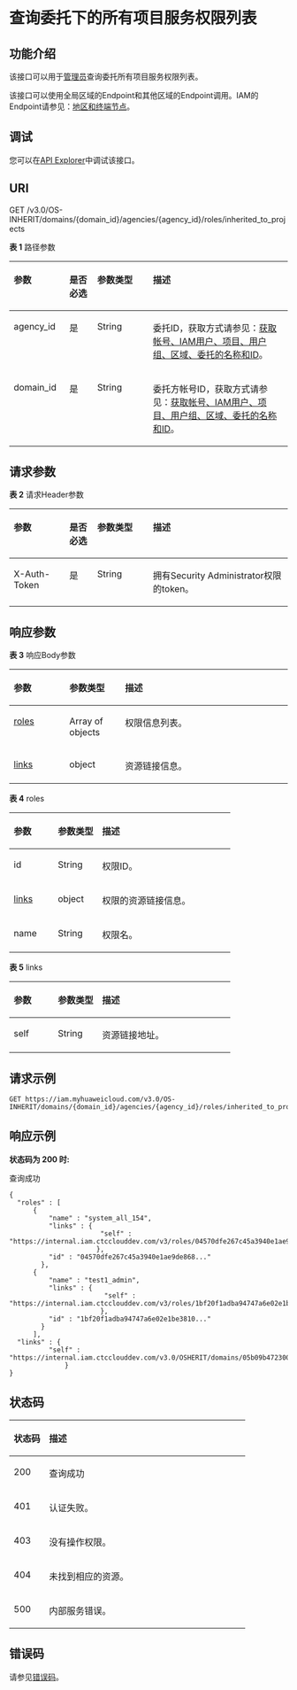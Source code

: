 # 查询委托下的所有项目服务权限列表<a name="iam_12_0014"></a>

## 功能介绍<a name="section69291512262"></a>

该接口可以用于[管理员](https://support.huaweicloud.com/usermanual-iam/iam_01_0001.html)查询委托所有项目服务权限列表。

该接口可以使用全局区域的Endpoint和其他区域的Endpoint调用。IAM的Endpoint请参见：[地区和终端节点](https://developer.huaweicloud.com/endpoint?IAM)。

## 调试<a name="section1932817541453"></a>

您可以在[API Explorer](https://apiexplorer.developer.huaweicloud.com/apiexplorer/doc?product=IAM&api=ListAllProjectsPermissionsForAgency)中调试该接口。

## URI<a name="section19932151211614"></a>

GET /v3.0/OS-INHERIT/domains/\{domain\_id\}/agencies/\{agency\_id\}/roles/inherited\_to\_projects

**表 1**  路径参数

<a name="table2933101217618"></a>
<table><thead align="left"><tr id="row868121317619"><th class="cellrowborder" valign="top" width="20%" id="mcps1.2.5.1.1"><p id="p14684133619"><a name="p14684133619"></a><a name="p14684133619"></a>参数</p>
</th>
<th class="cellrowborder" valign="top" width="10%" id="mcps1.2.5.1.2"><p id="p368151320614"><a name="p368151320614"></a><a name="p368151320614"></a>是否必选</p>
</th>
<th class="cellrowborder" valign="top" width="20%" id="mcps1.2.5.1.3"><p id="p116871310614"><a name="p116871310614"></a><a name="p116871310614"></a>参数类型</p>
</th>
<th class="cellrowborder" valign="top" width="50%" id="mcps1.2.5.1.4"><p id="p4687131966"><a name="p4687131966"></a><a name="p4687131966"></a>描述</p>
</th>
</tr>
</thead>
<tbody><tr id="row166871317611"><td class="cellrowborder" valign="top" width="20%" headers="mcps1.2.5.1.1 "><p id="p196818136611"><a name="p196818136611"></a><a name="p196818136611"></a>agency_id</p>
</td>
<td class="cellrowborder" valign="top" width="10%" headers="mcps1.2.5.1.2 "><p id="p10681313367"><a name="p10681313367"></a><a name="p10681313367"></a>是</p>
</td>
<td class="cellrowborder" valign="top" width="20%" headers="mcps1.2.5.1.3 "><p id="p668181317618"><a name="p668181317618"></a><a name="p668181317618"></a>String</p>
</td>
<td class="cellrowborder" valign="top" width="50%" headers="mcps1.2.5.1.4 "><p id="zh-cn_topic_0222594376_p81691345114413"><a name="zh-cn_topic_0222594376_p81691345114413"></a><a name="zh-cn_topic_0222594376_p81691345114413"></a>委托ID，获取方式请参见：<a href="获取帐号-IAM用户-项目-用户组-区域-委托的名称和ID.md">获取帐号、IAM用户、项目、用户组、区域、委托的名称和ID</a>。</p>
</td>
</tr>
<tr id="row13688138610"><td class="cellrowborder" valign="top" width="20%" headers="mcps1.2.5.1.1 "><p id="p76813131963"><a name="p76813131963"></a><a name="p76813131963"></a>domain_id</p>
</td>
<td class="cellrowborder" valign="top" width="10%" headers="mcps1.2.5.1.2 "><p id="p12685131865"><a name="p12685131865"></a><a name="p12685131865"></a>是</p>
</td>
<td class="cellrowborder" valign="top" width="20%" headers="mcps1.2.5.1.3 "><p id="p96821313618"><a name="p96821313618"></a><a name="p96821313618"></a>String</p>
</td>
<td class="cellrowborder" valign="top" width="50%" headers="mcps1.2.5.1.4 "><p id="zh-cn_topic_0222594376_p5173145184416"><a name="zh-cn_topic_0222594376_p5173145184416"></a><a name="zh-cn_topic_0222594376_p5173145184416"></a>委托方帐号ID，获取方式请参见：<a href="获取帐号-IAM用户-项目-用户组-区域-委托的名称和ID.md">获取帐号、IAM用户、项目、用户组、区域、委托的名称和ID</a>。</p>
</td>
</tr>
</tbody>
</table>

## 请求参数<a name="section1094581215619"></a>

**表 2**  请求Header参数

<a name="table129468121165"></a>
<table><thead align="left"><tr id="row5680139611"><th class="cellrowborder" valign="top" width="20%" id="mcps1.2.5.1.1"><p id="p2687131063"><a name="p2687131063"></a><a name="p2687131063"></a>参数</p>
</th>
<th class="cellrowborder" valign="top" width="10%" id="mcps1.2.5.1.2"><p id="p14681913763"><a name="p14681913763"></a><a name="p14681913763"></a>是否必选</p>
</th>
<th class="cellrowborder" valign="top" width="20%" id="mcps1.2.5.1.3"><p id="p106818131163"><a name="p106818131163"></a><a name="p106818131163"></a>参数类型</p>
</th>
<th class="cellrowborder" valign="top" width="50%" id="mcps1.2.5.1.4"><p id="p1681813964"><a name="p1681813964"></a><a name="p1681813964"></a>描述</p>
</th>
</tr>
</thead>
<tbody><tr id="row1768101314614"><td class="cellrowborder" valign="top" width="20%" headers="mcps1.2.5.1.1 "><p id="p18681135615"><a name="p18681135615"></a><a name="p18681135615"></a>X-Auth-Token</p>
</td>
<td class="cellrowborder" valign="top" width="10%" headers="mcps1.2.5.1.2 "><p id="p768151313613"><a name="p768151313613"></a><a name="p768151313613"></a>是</p>
</td>
<td class="cellrowborder" valign="top" width="20%" headers="mcps1.2.5.1.3 "><p id="p068313965"><a name="p068313965"></a><a name="p068313965"></a>String</p>
</td>
<td class="cellrowborder" valign="top" width="50%" headers="mcps1.2.5.1.4 "><p id="p2689136616"><a name="p2689136616"></a><a name="p2689136616"></a>拥有Security Administrator权限的token。</p>
</td>
</tr>
</tbody>
</table>

## 响应参数<a name="section7950121216616"></a>

**表 3**  响应Body参数

<a name="table595112121965"></a>
<table><thead align="left"><tr id="row15681913865"><th class="cellrowborder" valign="top" width="20%" id="mcps1.2.4.1.1"><p id="p16813138614"><a name="p16813138614"></a><a name="p16813138614"></a>参数</p>
</th>
<th class="cellrowborder" valign="top" width="20%" id="mcps1.2.4.1.2"><p id="p176871318611"><a name="p176871318611"></a><a name="p176871318611"></a>参数类型</p>
</th>
<th class="cellrowborder" valign="top" width="60%" id="mcps1.2.4.1.3"><p id="p16971318612"><a name="p16971318612"></a><a name="p16971318612"></a>描述</p>
</th>
</tr>
</thead>
<tbody><tr id="row86911131160"><td class="cellrowborder" valign="top" width="20%" headers="mcps1.2.4.1.1 "><p id="p176919131865"><a name="p176919131865"></a><a name="p176919131865"></a><a href="#table095611121610">roles</a></p>
</td>
<td class="cellrowborder" valign="top" width="20%" headers="mcps1.2.4.1.2 "><p id="p121815406170"><a name="p121815406170"></a><a name="p121815406170"></a>Array of objects</p>
</td>
<td class="cellrowborder" valign="top" width="60%" headers="mcps1.2.4.1.3 "><p id="p1369141314616"><a name="p1369141314616"></a><a name="p1369141314616"></a>权限信息列表。</p>
</td>
</tr>
<tr id="row1169171312610"><td class="cellrowborder" valign="top" width="20%" headers="mcps1.2.4.1.1 "><p id="p196913131968"><a name="p196913131968"></a><a name="p196913131968"></a><a href="#table496413127611">links</a></p>
</td>
<td class="cellrowborder" valign="top" width="20%" headers="mcps1.2.4.1.2 "><p id="p0696131663"><a name="p0696131663"></a><a name="p0696131663"></a>object</p>
</td>
<td class="cellrowborder" valign="top" width="60%" headers="mcps1.2.4.1.3 "><p id="p86941313612"><a name="p86941313612"></a><a name="p86941313612"></a>资源链接信息。</p>
</td>
</tr>
</tbody>
</table>

**表 4**  roles

<a name="table095611121610"></a>
<table><thead align="left"><tr id="row1369141310613"><th class="cellrowborder" valign="top" width="20%" id="mcps1.2.4.1.1"><p id="p176913131862"><a name="p176913131862"></a><a name="p176913131862"></a>参数</p>
</th>
<th class="cellrowborder" valign="top" width="20%" id="mcps1.2.4.1.2"><p id="p8697131610"><a name="p8697131610"></a><a name="p8697131610"></a>参数类型</p>
</th>
<th class="cellrowborder" valign="top" width="60%" id="mcps1.2.4.1.3"><p id="p36971310618"><a name="p36971310618"></a><a name="p36971310618"></a>描述</p>
</th>
</tr>
</thead>
<tbody><tr id="row116951315620"><td class="cellrowborder" valign="top" width="20%" headers="mcps1.2.4.1.1 "><p id="p116915138619"><a name="p116915138619"></a><a name="p116915138619"></a>id</p>
</td>
<td class="cellrowborder" valign="top" width="20%" headers="mcps1.2.4.1.2 "><p id="p669313266"><a name="p669313266"></a><a name="p669313266"></a>String</p>
</td>
<td class="cellrowborder" valign="top" width="60%" headers="mcps1.2.4.1.3 "><p id="p26917139610"><a name="p26917139610"></a><a name="p26917139610"></a>权限ID。</p>
</td>
</tr>
<tr id="row1869151316613"><td class="cellrowborder" valign="top" width="20%" headers="mcps1.2.4.1.1 "><p id="p16916132067"><a name="p16916132067"></a><a name="p16916132067"></a><a href="#table496413127611">links</a></p>
</td>
<td class="cellrowborder" valign="top" width="20%" headers="mcps1.2.4.1.2 "><p id="p1869161317615"><a name="p1869161317615"></a><a name="p1869161317615"></a>object</p>
</td>
<td class="cellrowborder" valign="top" width="60%" headers="mcps1.2.4.1.3 "><p id="p569111314613"><a name="p569111314613"></a><a name="p569111314613"></a>权限的资源链接信息。</p>
</td>
</tr>
<tr id="row16941312614"><td class="cellrowborder" valign="top" width="20%" headers="mcps1.2.4.1.1 "><p id="p1869141316610"><a name="p1869141316610"></a><a name="p1869141316610"></a>name</p>
</td>
<td class="cellrowborder" valign="top" width="20%" headers="mcps1.2.4.1.2 "><p id="p0691613961"><a name="p0691613961"></a><a name="p0691613961"></a>String</p>
</td>
<td class="cellrowborder" valign="top" width="60%" headers="mcps1.2.4.1.3 "><p id="p146914136611"><a name="p146914136611"></a><a name="p146914136611"></a>权限名。</p>
</td>
</tr>
</tbody>
</table>

**表 5**  links

<a name="table496413127611"></a>
<table><thead align="left"><tr id="row16691134614"><th class="cellrowborder" valign="top" width="20%" id="mcps1.2.4.1.1"><p id="p18696131660"><a name="p18696131660"></a><a name="p18696131660"></a>参数</p>
</th>
<th class="cellrowborder" valign="top" width="20%" id="mcps1.2.4.1.2"><p id="p16918133616"><a name="p16918133616"></a><a name="p16918133616"></a>参数类型</p>
</th>
<th class="cellrowborder" valign="top" width="60%" id="mcps1.2.4.1.3"><p id="p969113868"><a name="p969113868"></a><a name="p969113868"></a>描述</p>
</th>
</tr>
</thead>
<tbody><tr id="row26910132062"><td class="cellrowborder" valign="top" width="20%" headers="mcps1.2.4.1.1 "><p id="p1669313867"><a name="p1669313867"></a><a name="p1669313867"></a>self</p>
</td>
<td class="cellrowborder" valign="top" width="20%" headers="mcps1.2.4.1.2 "><p id="p1469181314616"><a name="p1469181314616"></a><a name="p1469181314616"></a>String</p>
</td>
<td class="cellrowborder" valign="top" width="60%" headers="mcps1.2.4.1.3 "><p id="p46911134616"><a name="p46911134616"></a><a name="p46911134616"></a>资源链接地址。</p>
</td>
</tr>
</tbody>
</table>

## 请求示例<a name="section09679121465"></a>

```
GET https://iam.myhuaweicloud.com/v3.0/OS-INHERIT/domains/{domain_id}/agencies/{agency_id}/roles/inherited_to_projects
```

## 响应示例<a name="section119691122614"></a>

**状态码为 200 时:**

查询成功

```
{ 
  "roles" : [ 
      { 
          "name" : "system_all_154", 
          "links" : { 
                       "self" : "https://internal.iam.ctcclouddev.com/v3/roles/04570dfe267c45a3940e1ae9de868..." 
                      }, 
          "id" : "04570dfe267c45a3940e1ae9de868..." 
        }, 
      { 
          "name" : "test1_admin", 
          "links" : { 
                        "self" : "https://internal.iam.ctcclouddev.com/v3/roles/1bf20f1adba94747a6e02e1be3810..." 
                       }, 
          "id" : "1bf20f1adba94747a6e02e1be3810..." 
        }
      ], 
  "links" : { 
          "self" : "https://internal.iam.ctcclouddev.com/v3.0/OSHERIT/domains/05b09b4723001dc90f27c0008f8b1.../agencies/08c6652e86801d234f01c00078308.../roles/inherited_to_projects" 
              } 
}
```

## 状态码<a name="section119761912369"></a>

<a name="table99769128618"></a>
<table><thead align="left"><tr id="row146914139612"><th class="cellrowborder" valign="top" width="15%" id="mcps1.1.3.1.1"><p id="p15692131369"><a name="p15692131369"></a><a name="p15692131369"></a>状态码</p>
</th>
<th class="cellrowborder" valign="top" width="85%" id="mcps1.1.3.1.2"><p id="p1669161316611"><a name="p1669161316611"></a><a name="p1669161316611"></a>描述</p>
</th>
</tr>
</thead>
<tbody><tr id="row6691713365"><td class="cellrowborder" valign="top" width="15%" headers="mcps1.1.3.1.1 "><p id="p36914137616"><a name="p36914137616"></a><a name="p36914137616"></a>200</p>
</td>
<td class="cellrowborder" valign="top" width="85%" headers="mcps1.1.3.1.2 "><p id="p16931313612"><a name="p16931313612"></a><a name="p16931313612"></a>查询成功</p>
</td>
</tr>
<tr id="row469151312610"><td class="cellrowborder" valign="top" width="15%" headers="mcps1.1.3.1.1 "><p id="p18697138618"><a name="p18697138618"></a><a name="p18697138618"></a>401</p>
</td>
<td class="cellrowborder" valign="top" width="85%" headers="mcps1.1.3.1.2 "><p id="p116901311615"><a name="p116901311615"></a><a name="p116901311615"></a>认证失败。</p>
</td>
</tr>
<tr id="row196911132619"><td class="cellrowborder" valign="top" width="15%" headers="mcps1.1.3.1.1 "><p id="p206931319619"><a name="p206931319619"></a><a name="p206931319619"></a>403</p>
</td>
<td class="cellrowborder" valign="top" width="85%" headers="mcps1.1.3.1.2 "><p id="p76916135619"><a name="p76916135619"></a><a name="p76916135619"></a>没有操作权限。</p>
</td>
</tr>
<tr id="row1269181311615"><td class="cellrowborder" valign="top" width="15%" headers="mcps1.1.3.1.1 "><p id="p156917132061"><a name="p156917132061"></a><a name="p156917132061"></a>404</p>
</td>
<td class="cellrowborder" valign="top" width="85%" headers="mcps1.1.3.1.2 "><p id="p96919131612"><a name="p96919131612"></a><a name="p96919131612"></a>未找到相应的资源。</p>
</td>
</tr>
<tr id="row187010131366"><td class="cellrowborder" valign="top" width="15%" headers="mcps1.1.3.1.1 "><p id="p270313963"><a name="p270313963"></a><a name="p270313963"></a>500</p>
</td>
<td class="cellrowborder" valign="top" width="85%" headers="mcps1.1.3.1.2 "><p id="p1370101311616"><a name="p1370101311616"></a><a name="p1370101311616"></a>内部服务错误。</p>
</td>
</tr>
</tbody>
</table>

## 错误码<a name="section498114121065"></a>

请参见[错误码](错误码.md)。

